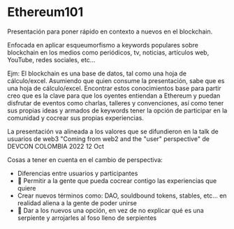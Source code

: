# Ethereum101
Presentación para poner rápido en contexto a nuevos en el blockchain.

Enfocada en aplicar esqueumorfismo a keywords populares sobre blockchain en los medios como periódicos, tv, noticias, artículos web, YouTube, redes sociales, etc...

Ejm: El blockchain es una base de datos, tal como una hoja de cálculo/excel. Asumiendo que quien consume la presentación, sabe que es una hoja de cálculo/excel. Encontrar estos conocimientos base para partir creo que es la clave para que los oyentes entiendan a Ethereum y puedan disfrutar de eventos como charlas, talleres y convenciones, así como tener sus propias ideas y armados de keywords tener la opción de participar en la comunidad y cocrear sus propias experiencias.

La presentación va alineada a los valores que se difundieron en la talk de usuarios de web3 "Coming from web2 and the "user" perspective" de DEVCON COLOMBIA 2022 12 Oct

Cosas a tener en cuenta en el cambio de perspectiva:
- Diferencias entre usuarios y participantes
- 🍻 Permitir a la gente que pueda cocrear contigo las experiencias que quiere
- Crear nuevos términos como: DAO, souldbound tokens, stables, etc... en realidad aliena a la gente de poder unirse
- 🧱 Dar a los nuevos una opción, en vez de no explicar qué es una serpiente y arrojarles al foso lleno de serpientes
